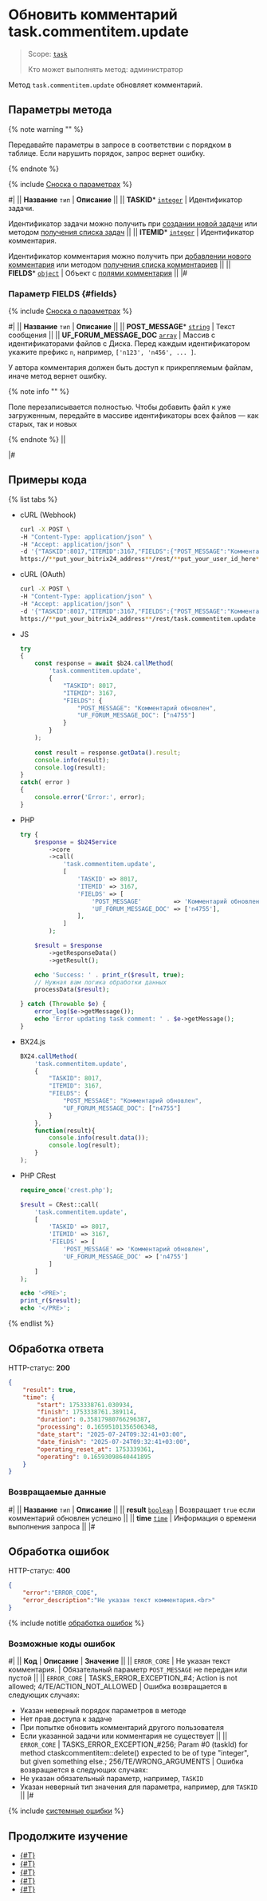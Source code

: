 # Обновить комментарий task.commentitem.update

> Scope: [`task`](../../scopes/permissions.md)
>
> Кто может выполнять метод: администратор

Метод `task.commentitem.update` обновляет комментарий.

## Параметры метода

{% note warning "" %}

Передавайте параметры в запросе в соответствии с порядком в таблице. Если нарушить порядок, запрос вернет ошибку.

{% endnote %}

{% include [Сноска о параметрах](../../../_includes/required.md) %}

#|
|| **Название**
`тип` | **Описание** ||
|| **TASKID***
[`integer`](../../data-types.md) | Идентификатор задачи.

Идентификатор задачи можно получить при [создании новой задачи](../tasks-task-add.md) или методом [получения списка задач](../tasks-task-list.md) ||
|| **ITEMID***
[`integer`](../../data-types.md) | Идентификатор комментария.

Идентификатор комментария можно получить при [добавлении нового комментария](./task-comment-item-add.md) или методом [получения списка комментариев](./task-comment-item-get-list.md) ||
|| **FIELDS***
[`object`](../../data-types.md) | Объект с [полями комментария](#fields) ||
|#

### Параметр FIELDS {#fields}

{% include [Сноска о параметрах](../../../_includes/required.md) %}

#|
|| **Название**
`тип` | **Описание** ||
|| **POST_MESSAGE***
[`string`](../../data-types.md) | Текст сообщения ||
|| **UF_FORUM_MESSAGE_DOC**
[`array`](../../data-types.md) | Массив с идентификаторами файлов с Диска. Перед каждым идентификатором укажите префикс `n`, например, `['n123', 'n456', ... ]`.

У автора комментария должен быть доступ к прикрепляемым файлам, иначе метод вернет ошибку.

{% note info "" %}

Поле перезаписывается полностью. Чтобы добавить файл к уже загруженным, передайте в массиве идентификаторы всех файлов — как старых, так и новых

{% endnote %}
||

|#

## Примеры кода

{% list tabs %}

- cURL (Webhook)

    ```bash
    curl -X POST \
    -H "Content-Type: application/json" \
    -H "Accept: application/json" \
    -d '{"TASKID":8017,"ITEMID":3167,"FIELDS":{"POST_MESSAGE":"Комментарий обновлен","UF_FORUM_MESSAGE_DOC":["n4755"]}}' \
    https://**put_your_bitrix24_address**/rest/**put_your_user_id_here**/**put_your_webhook_here**/task.comm

- cURL (OAuth)

    ```bash
    curl -X POST \
    -H "Content-Type: application/json" \
    -H "Accept: application/json" \
    -d '{"TASKID":8017,"ITEMID":3167,"FIELDS":{"POST_MESSAGE":"Комментарий обновлен","UF_FORUM_MESSAGE_DOC":["n4755"]},"auth":"**put_access_token_here**"}' \
    https://**put_your_bitrix24_address**/rest/task.commentitem.update
    ```

- JS


    ```js
    try
    {
    	const response = await $b24.callMethod(
    		'task.commentitem.update',
    		{
    			"TASKID": 8017,
    			"ITEMID": 3167,
    			"FIELDS": {
    				"POST_MESSAGE": "Комментарий обновлен",
    				"UF_FORUM_MESSAGE_DOC": ["n4755"]
    			}
    		}
    	);
    	
    	const result = response.getData().result;
    	console.info(result);
    	console.log(result);
    }
    catch( error )
    {
    	console.error('Error:', error);
    }
    ```

- PHP


    ```php
    try {
        $response = $b24Service
            ->core
            ->call(
                'task.commentitem.update',
                [
                    'TASKID' => 8017,
                    'ITEMID' => 3167,
                    'FIELDS' => [
                        'POST_MESSAGE'         => 'Комментарий обновлен',
                        'UF_FORUM_MESSAGE_DOC' => ['n4755'],
                    ],
                ]
            );
    
        $result = $response
            ->getResponseData()
            ->getResult();
    
        echo 'Success: ' . print_r($result, true);
        // Нужная вам логика обработки данных
        processData($result);
    
    } catch (Throwable $e) {
        error_log($e->getMessage());
        echo 'Error updating task comment: ' . $e->getMessage();
    }
    ```

- BX24.js

    ```js
    BX24.callMethod(
        'task.commentitem.update',
        {
            "TASKID": 8017,
            "ITEMID": 3167,
            "FIELDS": {
                "POST_MESSAGE": "Комментарий обновлен",
                "UF_FORUM_MESSAGE_DOC": ["n4755"]
            }
        },
        function(result){
            console.info(result.data());
            console.log(result);
        }
    );
    ```

- PHP CRest

    ```php
    require_once('crest.php');

    $result = CRest::call(
        'task.commentitem.update',
        [
            'TASKID' => 8017,
            'ITEMID' => 3167,
            'FIELDS' => [
                'POST_MESSAGE' => 'Комментарий обновлен',
                'UF_FORUM_MESSAGE_DOC' => ['n4755']
            ]
        ]
    );

    echo '<PRE>';
    print_r($result);
    echo '</PRE>';
    ```

{% endlist %}

## Обработка ответа

HTTP-статус: **200**

```json
{
    "result": true,
    "time": {
        "start": 1753338761.030934,
        "finish": 1753338761.389114,
        "duration": 0.35817980766296387,
        "processing": 0.16595101356506348,
        "date_start": "2025-07-24T09:32:41+03:00",
        "date_finish": "2025-07-24T09:32:41+03:00",
        "operating_reset_at": 1753339361,
        "operating": 0.16593098640441895
    }
}
```

### Возвращаемые данные

#|
|| **Название**
`тип` | **Описание** ||
|| **result**
[`boolean`](../../data-types.md) | Возвращает `true` если комментарий обновлен успешно ||
|| **time**
[`time`](../../data-types.md#time) | Информация о времени выполнения запроса ||
|#

## Обработка ошибок

HTTP-статус: **400**

```json
{
    "error":"ERROR_CODE",
    "error_description":"Не указан текст комментария.<br>"
}
```

{% include notitle [обработка ошибок](../../../_includes/error-info.md) %}

### Возможные коды ошибок

#|
|| **Код** | **Описание** | **Значение** ||
|| `ERROR_CORE` | Не указан текст комментария. | Обязательный параметр `POST_MESSAGE` не передан или пустой ||
|| `ERROR_CORE` | TASKS_ERROR_EXCEPTION_#4; Action is not allowed; 4/TE/ACTION_NOT_ALLOWED | Ошибка возвращается в следующих случаях:
- Указан неверный порядок параметров в методе
- Нет прав доступа к задаче
- При попытке обновить комментарий другого пользователя
- Если указанной задачи или комментария не существует ||
|| `ERROR_CORE` | TASKS_ERROR_EXCEPTION_#256; Param #0 (taskId) for method ctaskcommentitem::delete() expected to be of type "integer", but given something else.; 256/TE/WRONG_ARGUMENTS | Ошибка возвращается в следующих случаях:
- Не указан обязательный параметр, например, `TASKID`
- Указан неверный тип значения для параметра, например, для `TASKID` ||
|#

{% include [системные ошибки](../../../_includes/system-errors.md) %}

## Продолжите изучение 

- [{#T}](./index.md)
- [{#T}](./task-comment-item-add.md)
- [{#T}](./task-comment-item-get.md)
- [{#T}](./task-comment-item-get-list.md)
- [{#T}](./task-comment-item-delete.md)